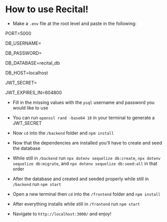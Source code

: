 # How to use Recital!
 
- Make a `.env` file at the root level and paste in the following:
 
PORT=5000

DB_USERNAME= 

DB_PASSWORD= 

DB_DATABASE=recital_db

DB_HOST=localhost

JWT_SECRET= 

JWT_EXPIRES_IN=604800

- Fill in the missing values with the `psql` username and password you would like to use

- You can run `openssl rand -base64 10` in your terminal to generate a JWT_SECRET

 - Now `cd` into the `/backend` folder and `npm install`

 - Now that the dependencies are installed you'll have to create and seed the database
 
 - While still in `/backend` run `npx dotenv sequelize db:create`, `npx dotenv sequelize db:migrate`, and `npx dotenv sequelize db:seed:all` in that order

 - After the database and created and seeded properly while still in `/backend` run `npm start`
 
 - Open a new terminal then `cd` into the `/frontend` folder and `npm install`
 
 - After everything installs while still in `/frontend` run `npm start`
 
 - Navigate to `http://localhost:3000/` and enjoy!
